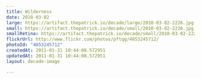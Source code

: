 ```yaml
---
title: Wilderness
date: 2010-03-02
large: https://artifact.thepatrick.io/decade/large/2010-03-02-2226.jpg
small: https://artifact.thepatrick.io/decade/small/2010-03-02-2226.jpg
smallRetina: https://artifact.thepatrick.io/decade/small/2010-03-02-2226@2x.jpg
flickrUrl: http://www.flickr.com/photos/pftqg/4853245712/
photoId: "4853245712"
createdAt: 2011-01-31 10:44:08.572951
updatedAt: 2011-01-31 10:44:08.572951
layout: decade-image

---
```


